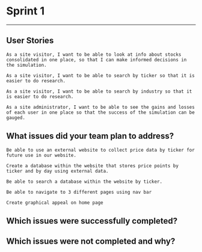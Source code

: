 # Sprint 1
---
## User Stories
    As a site visitor, I want to be able to look at info about stocks consolidated in one place, so that I can make informed decisions in the simulation.

    As a site visitor, I want to be able to search by ticker so that it is easier to do research.

    As a site visitor, I want to be able to search by industry so that it is easier to do research.

    As a site administrator, I want to be able to see the gains and losses of each user in one place so that the success of the simulation can be gauged.

## What issues did your team plan to address?
    Be able to use an external website to collect price data by ticker for future use in our website.

    Create a database within the website that stores price points by ticker and by day using external data.

    Be able to search a database within the website by ticker.

    Be able to navigate to 3 different pages using nav bar

    Create graphical appeal on home page

## Which issues were successfully completed?

## Which issues were not completed and why?